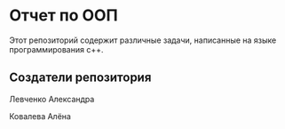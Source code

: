 <!DOCTYPE html>
<html lang="en">
<head>
    <meta charset="UTF-8">
    <meta name="viewport" content="width=device-width, initial-scale=1.0">
</head>
<body>

<h1>Отчет по ООП</h1>

<p>Этот репозиторий содержит различные задачи, написанные на языке программирования c++.</p>

<h2>Создатели репозитория</h2>
<p>Левченко Александра</p>
<p>Ковалева Алёна</p>

</body>
</html>

